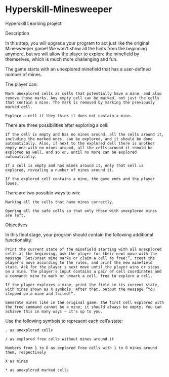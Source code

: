 # Hyperskill-Minesweeper
Hyperskill Learning project

Description

In this step, you will upgrade your program to act just like the original Minesweeper game! We won't show all the hints from the beginning anymore, but we will allow the player to explore the minefield by themselves, which is much more challenging and fun.

The game starts with an unexplored minefield that has a user-defined number of mines.

The player can:

    Mark unexplored cells as cells that potentially have a mine, and also remove those marks. Any empty cell can be marked, not just the cells that contain a mine. The mark is removed by marking the previously marked cell.

    Explore a cell if they think it does not contain a mine.

There are three possibilities after exploring a cell:

    If the cell is empty and has no mines around, all the cells around it, including the marked ones, can be explored, and it should be done automatically. Also, if next to the explored cell there is another empty one with no mines around, all the cells around it should be explored as well, and so on, until no more can be explored automatically.

    If a cell is empty and has mines around it, only that cell is explored, revealing a number of mines around it.

    If the explored cell contains a mine, the game ends and the player loses.

There are two possible ways to win:

    Marking all the cells that have mines correctly.

    Opening all the safe cells so that only those with unexplored mines are left.

Objectives

In this final stage, your program should contain the following additional functionality:

    Print the current state of the minefield starting with all unexplored cells at the beginning, ask the player for their next move with the message “Set/unset mine marks or claim a cell as free:”, treat the player's move according to the rules, and print the new minefield state. Ask for the player's next move until the player wins or steps on a mine. The player's input contains a pair of cell coordinates and a command: mine to mark or unmark a cell, free to explore a cell.

    If the player explores a mine, print the field in its current state, with mines shown as X symbols. After that, output the message “You stepped on a mine and failed!”.

    Generate mines like in the original game: the first cell explored with the free command cannot be a mine; it should always be empty. You can achieve this in many ways – it's up to you.

Use the following symbols to represent each cell’s state:

    . as unexplored cells

    / as explored free cells without mines around it

    Numbers from 1 to 8 as explored free cells with 1 to 8 mines around them, respectively

    X as mines

    * as unexplored marked cells
